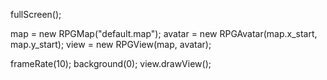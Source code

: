   fullScreen();
  
  map = new RPGMap("default.map");
  avatar = new RPGAvatar(map.x_start, map.y_start);
  view = new RPGView(map, avatar);
  
  frameRate(10);
  background(0);
  view.drawView();